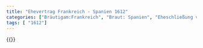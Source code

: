 ```yaml
---
title: "Ehevertrag Frankreich - Spanien 1612"
categories: ["Bräutigam:Frankreich", "Braut: Spanien", "Eheschließung vollzogen?:Ja", "verschiedenkonfessionelle Ehe?:Nein", "Dynastie Bräutigam:Bourbon (Frankreich)", "Akteur Bräutigam:Bourbon (Frankreich)", "Akteur Braut:Habsburg (Spanien)", "Textbezug?:ja", "Ständisch?:ja", "Ratifikation?:ja", "Sonstiges?:ja", "Bräutigam:Frankreich", "Braut: Spanien"]
tags: [ "1612"]
---
```

<!--more-->
{{<v0>}}